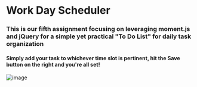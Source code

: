 # Work Day Scheduler

### This is our fifth assignment focusing on leveraging moment.js and jQuery for a simple yet practical "To Do List" for daily task organization

#### Simply add your task to whichever time slot is pertinent, hit the Save button on the right and you're all set!

![image](https://user-images.githubusercontent.com/108553499/203677338-9d4f3382-b268-42c4-a3e0-643cc2d0b0be.png)
